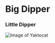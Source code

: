 # Big Dipper
### Little Dipper
![Image of Yaktocat](https://octodex.github.com/images/yaktocat.png)
